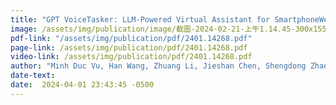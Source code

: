 ```yaml
---
title: "GPT VoiceTasker: LLM-Powered Virtual Assistant for SmartphoneWeb Development Success"
image: /assets/img/publication/image/截圖-2024-02-21-上午1.14.45-300x155.png
pdf-link: "/assets/img/publication/pdf/2401.14268.pdf"
page-link: /assets/img/publication/pdf/2401.14268.pdf
video-link: /assets/img/publication/pdf/2401.14268.pdf
author: "Minh Duc Vu, Han Wang, Zhuang Li, Jieshan Chen, Shengdong Zhao, Zhenchang Xing, Chunyang Chen" 
date-text:
date:  2024-04-01 23:43:45 -0500
---
```





